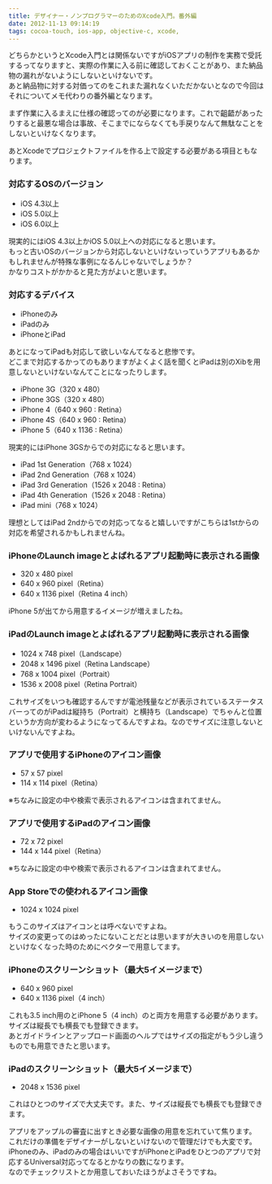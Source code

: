 ```yaml
---
title: デザイナー・ノンプログラマーのためのXcode入門。番外編
date: 2012-11-13 09:14:19
tags: cocoa-touch, ios-app, objective-c, xcode,
---
```


どちらかというとXcode入門とは関係ないですがiOSアプリの制作を実務で受託するってなりますと、実際の作業に入る前に確認しておくことがあり、また納品物の漏れがないようにしないといけないです。<br>
あと納品物に対する対価ってのをこれまた漏れなくいただかないとなので今回はそれについてメモ代わりの番外編となります。<br>

まず作業に入るまえに仕様の確認ってのが必要になります。これで齟齬があったりすると最悪な場合は事故、そこまでにならなくても手戻りなんて無駄なことをしないといけなくなります。

あとXcodeでプロジェクトファイルを作る上で設定する必要がある項目ともなります。<br>

<h3>対応するOSのバージョン</h3>
<ul>
<li>iOS 4.3以上</li>
<li>iOS 5.0以上</li>
<li>iOS 6.0以上</li>
</ul>
現実的にはiOS 4.3以上かiOS 5.0以上への対応になると思います。<br>
もっと古いOSのバージョンから対応しないといけないっていうアプリもあるかもしれませんが特殊な事例になるんじゃないでしょうか？<br>
かなりコストがかかると見た方がよいと思います。

<h3>対応するデバイス</h3>
<ul>
<li>iPhoneのみ</li>
<li>iPadのみ</li>
<li>iPhoneとiPad</li>
</ul>
あとになってiPadも対応して欲しいなんてなると悲惨です。<br>
どこまで対応するかってのもありますがよくよく話を聞くとiPadは別のXibを用意しないといけないなんてことになったりします。
<ul>
<li>iPhone 3G（320 x 480）</li>
<li>iPhone 3GS（320 x 480）</li>
<li>iPhone 4（640 x 960 : Retina）</li>
<li>iPhone 4S（640 x 960 : Retina）</li>
<li>iPhone 5（640 x 1136 : Retina）</li>
</ul>
現実的にはiPhone 3GSからでの対応になると思います。
<ul>
<li>iPad 1st Generation（768 x 1024）</li>
<li>iPad 2nd Generation（768 x 1024）</li>
<li>iPad 3rd Generation（1526 x 2048 : Retina）</li>
<li>iPad 4th Generation（1526 x 2048 : Retina）</li>
<li>iPad mini（768 x 1024）</li>
</ul>
理想としてはiPad 2ndからでの対応ってなると嬉しいですがこちらは1stからの対応を希望されるかもしれませんね。

<h3>iPhoneのLaunch imageとよばれるアプリ起動時に表示される画像</h3>
<ul>
<li>320 x 480 pixel</li>
<li>640 x 960 pixel（Retina）</li>
<li>640 x 1136 pixel（Retina 4 inch）</li>
</ul>
iPhone 5が出てから用意するイメージが増えましたね。

<h3>iPadのLaunch imageとよばれるアプリ起動時に表示される画像</h3>
<ul>
<li>1024 x 748 pixel（Landscape）</li>
<li>2048 x 1496 pixel（Retina Landscape）</li>
<li>768 x 1004 pixel（Portrait）</li>
<li>1536 x 2008 pixel（Retina Portrait）</li>
</ul>
これサイズをいつも確認するんですが電池残量などが表示されているステータスバーってのがiPadは縦持ち（Portrait）と横持ち（Landscape）でちゃんと位置というか方向が変わるようになってるんですよね。なのでサイズに注意しないといけないんですよね。

<h3>アプリで使用するiPhoneのアイコン画像</h3>
<ul>
<li>57 x 57 pixel</li>
<li>114 x 114 pixel（Retina）</li>
</ul>
※ちなみに設定の中や検索で表示されるアイコンは含まれてません。

<h3>アプリで使用するiPadのアイコン画像</h3>
<ul>
<li>72 x 72 pixel</li>
<li>144 x 144 pixel（Retina）</li>
</ul>
※ちなみに設定の中や検索で表示されるアイコンは含まれてません。

<h3>App Storeでの使われるアイコン画像</h3>
<ul>
<li>1024 x 1024 pixel</li>
</ul>
もうこのサイズはアイコンとは呼べないですよね。<br>
サイズの変更ってのはめったにないことだとは思いますが大きいのを用意しないといけなくなった時のためにベクターで用意してます。

<h3>iPhoneのスクリーンショット（最大5イメージまで）</h3>
<ul>
<li>640 x 960 pixel</li>
<li>640 x 1136 pixel（4 inch）</li>
</ul>
これも3.5 inch用のとiPhone 5（4 inch）のと両方を用意する必要があります。<br>
サイズは縦長でも横長でも登録できます。<br>
あとガイドラインとアップロード画面のヘルプではサイズの指定がもう少し違うものでも用意できたと思います。

<h3>iPadのスクリーンショット（最大5イメージまで）</h3>
<ul>
<li>2048 x 1536 pixel</li>
</ul>
これはひとつのサイズで大丈夫です。また、サイズは縦長でも横長でも登録できます。

アプリをアップルの審査に出すとき必要な画像の用意を忘れていて焦ります。<br>
これだけの準備をデザイナーがしないといけないので管理だけでも大変です。<br>
iPhoneのみ、iPadのみの場合はいいですがiPhoneとiPadをひとつのアプリで対応するUniversal対応ってなるとかなりの数になります。<br>
なのでチェックリストとか用意しておいたほうがよさそうですね。
